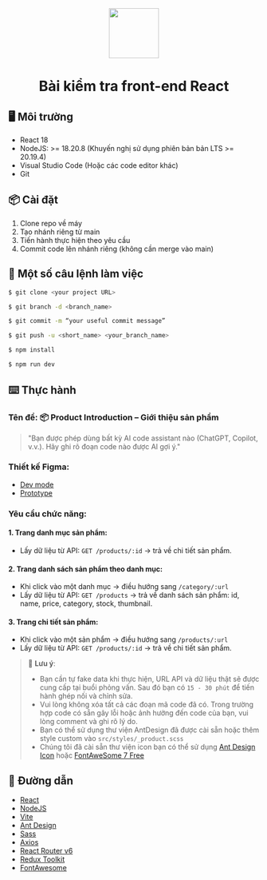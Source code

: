 <div align="center"><a name="readme-top"></a>

<img height="100" src="https://anphatholdings.vn/wp-content/uploads/2019/12/Logo-An-Phat.png">

<h1>Bài kiểm tra front-end React</h1>
</div>


## 🖥 Môi trường
- React 18
- NodeJS: >= 18.20.8 (Khuyến nghị sử dụng phiên bản bản LTS >= 20.19.4)
- Visual Studio Code (Hoặc các code editor khác)
- Git


## 📦 Cài đặt
1. Clone repo về máy
2. Tạo nhánh riêng từ main
3. Tiến hành thực hiện theo yêu cầu
4. Commit code lên nhánh riêng (không cần merge vào main)

## 🔨 Một số câu lệnh làm việc

```bash
$ git clone <your project URL>
```

```bash
$ git branch -d <branch_name>
```

```bash
$ git commit -m “your useful commit message”
```

```bash
$ git push -u <short_name> <your_branch_name>
```

```bash
$ npm install
```

```bash
$ npm run dev
```


## ⌨️ Thực hành
### Tên đề: 📦 Product Introduction – Giới thiệu sản phẩm

> "Bạn được phép dùng bất kỳ AI code assistant nào (ChatGPT, Copilot, v.v.). Hãy ghi rõ đoạn code nào được AI gợi ý."

### Thiết kế Figma: 
- [Dev mode](https://www.figma.com/design/IySGuTvZnBSJT5FA5RLceI/Product-Introduction?node-id=0-1&m=dev&t=EQ48VlCkYx6SsaFc-1)
- [Prototype](https://www.figma.com/proto/IySGuTvZnBSJT5FA5RLceI/Product-Introduction?node-id=1-4&p=f&t=aDYAKcnJa9Obj4fA-1&scaling=min-zoom&content-scaling=fixed&page-id=0%3A1&starting-point-node-id=1%3A4)

### Yêu cầu chức năng:
#### 1. Trang danh mục sản phẩm:
* Lấy dữ liệu từ API: `GET /products/:id` → trả về chi tiết sản phẩm.
   
#### 2. Trang danh sách sản phẩm theo danh mục:
* Khi click vào một danh mục → điều hướng sang `/category/:url`
* Lấy dữ liệu từ API: `GET /products` → trả về danh sách sản phẩm: id, name, price, category, stock, thumbnail.

#### 3. Trang chi tiết sản phẩm:
* Khi click vào một sản phẩm → điều hướng sang `/products/:url`
* Lấy dữ liệu từ API: `GET /products/:id` → trả về chi tiết sản phẩm.

>🔸 **Lưu ý**:
> - Bạn cần tự fake data khi thực hiện, URL API và dữ liệu thật sẽ được cung cấp tại buổi phỏng vấn. Sau đó bạn có `15 - 30 phút` để tiến hành ghép nối và chỉnh sửa.
> - Vui lòng không xóa tất cả các đoạn mã code đã có. Trong trường hợp code có sẵn gây lỗi hoặc ảnh hưởng đến code của bạn, vui lòng comment và ghi rõ lý do.
> - Bạn có thể sử dụng thư viện AntDesign đã được cài sẵn hoặc thêm style custom vào `src/styles/_product.scss`
> - Chúng tôi đã cài sẵn thư viện icon bạn có thể sử dụng [Ant Design Icon](https://ant.design/components/icon) hoặc [FontAweSome 7 Free](https://fontawesome.com/icons)


## 🔗 Đường dẫn

- [React](https://react.dev/)
- [NodeJS](https://nodejs.org/en/download)
- [Vite](https://vite.dev/)
- [Ant Design](https://ant.design/)
- [Sass](https://sass-lang.com/)
- [Axios](https://axios-http.com/docs/intro)
- [React Router v6](https://reactrouter.com/6.30.1)
- [Redux Toolkit](https://redux-toolkit.js.org/introduction/getting-started)
- [FontAwesome](https://docs.fontawesome.com/web/use-with/react)
